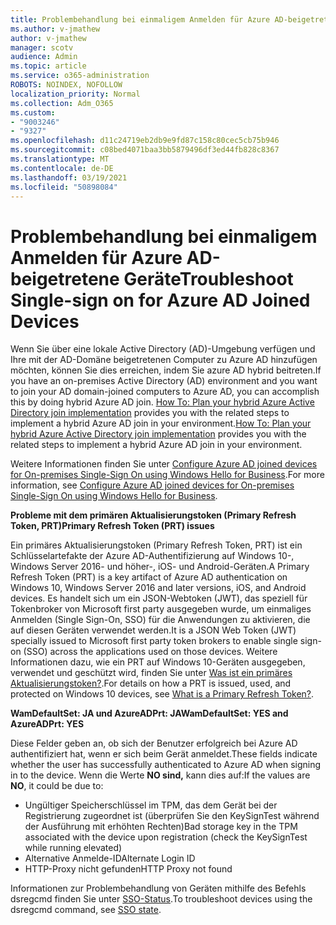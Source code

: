 ```yaml
---
title: Problembehandlung bei einmaligem Anmelden für Azure AD-beigetretene Geräte
ms.author: v-jmathew
author: v-jmathew
manager: scotv
audience: Admin
ms.topic: article
ms.service: o365-administration
ROBOTS: NOINDEX, NOFOLLOW
localization_priority: Normal
ms.collection: Adm_O365
ms.custom:
- "9003246"
- "9327"
ms.openlocfilehash: d11c24719eb2db9e9fd87c158c80cec5cb75b946
ms.sourcegitcommit: c08bed4071baa3bb5879496df3ed44fb828c8367
ms.translationtype: MT
ms.contentlocale: de-DE
ms.lasthandoff: 03/19/2021
ms.locfileid: "50898084"
---
```

# <a name="troubleshoot-single-sign-on-for-azure-ad-joined-devices"></a><span data-ttu-id="be052-102">Problembehandlung bei einmaligem Anmelden für Azure AD-beigetretene Geräte</span><span class="sxs-lookup"><span data-stu-id="be052-102">Troubleshoot Single-sign on for Azure AD Joined Devices</span></span>

<span data-ttu-id="be052-103">Wenn Sie über eine lokale Active Directory (AD)-Umgebung verfügen und Ihre mit der AD-Domäne beigetretenen Computer zu Azure AD hinzufügen möchten, können Sie dies erreichen, indem Sie azure AD hybrid beitreten.</span><span class="sxs-lookup"><span data-stu-id="be052-103">If you have an on-premises Active Directory (AD) environment and you want to join your AD domain-joined computers to Azure AD, you can accomplish this by doing hybrid Azure AD join.</span></span> <span data-ttu-id="be052-104">[How To: Plan your hybrid Azure Active Directory join implementation](https://docs.microsoft.com/azure/active-directory/devices/hybrid-azuread-join-plan) provides you with the related steps to implement a hybrid Azure AD join in your environment.</span><span class="sxs-lookup"><span data-stu-id="be052-104">[How To: Plan your hybrid Azure Active Directory join implementation](https://docs.microsoft.com/azure/active-directory/devices/hybrid-azuread-join-plan) provides you with the related steps to implement a hybrid Azure AD join in your environment.</span></span>

<span data-ttu-id="be052-105">Weitere Informationen finden Sie unter [Configure Azure AD joined devices for On-premises Single-Sign On using Windows Hello for Business](https://docs.microsoft.com/windows/security/identity-protection/hello-for-business/hello-hybrid-aadj-sso-base).</span><span class="sxs-lookup"><span data-stu-id="be052-105">For more information, see [Configure Azure AD joined devices for On-premises Single-Sign On using Windows Hello for Business](https://docs.microsoft.com/windows/security/identity-protection/hello-for-business/hello-hybrid-aadj-sso-base).</span></span>

<span data-ttu-id="be052-106">**Probleme mit dem primären Aktualisierungstoken (Primary Refresh Token, PRT)**</span><span class="sxs-lookup"><span data-stu-id="be052-106">**Primary Refresh Token (PRT) issues**</span></span>

<span data-ttu-id="be052-107">Ein primäres Aktualisierungstoken (Primary Refresh Token, PRT) ist ein Schlüsselartefakte der Azure AD-Authentifizierung auf Windows 10-, Windows Server 2016- und höher-, iOS- und Android-Geräten.</span><span class="sxs-lookup"><span data-stu-id="be052-107">A Primary Refresh Token (PRT) is a key artifact of Azure AD authentication on Windows 10, Windows Server 2016 and later versions, iOS, and Android devices.</span></span> <span data-ttu-id="be052-108">Es handelt sich um ein JSON-Webtoken (JWT), das speziell für Tokenbroker von Microsoft first party ausgegeben wurde, um einmaliges Anmelden (Single Sign-On, SSO) für die Anwendungen zu aktivieren, die auf diesen Geräten verwendet werden.</span><span class="sxs-lookup"><span data-stu-id="be052-108">It is a JSON Web Token (JWT) specially issued to Microsoft first party token brokers to enable single sign-on (SSO) across the applications used on those devices.</span></span> <span data-ttu-id="be052-109">Weitere Informationen dazu, wie ein PRT auf Windows 10-Geräten ausgegeben, verwendet und geschützt wird, finden Sie unter [Was ist ein primäres Aktualisierungstoken?](https://docs.microsoft.com/azure/active-directory/devices/concept-primary-refresh-token).</span><span class="sxs-lookup"><span data-stu-id="be052-109">For details on how a PRT is issued, used, and protected on Windows 10 devices, see [What is a Primary Refresh Token?](https://docs.microsoft.com/azure/active-directory/devices/concept-primary-refresh-token).</span></span>

<span data-ttu-id="be052-110">**WamDefaultSet: JA und AzureADPrt: JA**</span><span class="sxs-lookup"><span data-stu-id="be052-110">**WamDefaultSet: YES and AzureADPrt: YES**</span></span>

<span data-ttu-id="be052-111">Diese Felder geben an, ob sich der Benutzer erfolgreich bei Azure AD authentifiziert hat, wenn er sich beim Gerät anmeldet.</span><span class="sxs-lookup"><span data-stu-id="be052-111">These fields indicate whether the user has successfully authenticated to Azure AD when signing in to the device.</span></span> <span data-ttu-id="be052-112">Wenn die Werte **NO sind,** kann dies auf:</span><span class="sxs-lookup"><span data-stu-id="be052-112">If the values are **NO**, it could be due to:</span></span>

- <span data-ttu-id="be052-113">Ungültiger Speicherschlüssel im TPM, das dem Gerät bei der Registrierung zugeordnet ist (überprüfen Sie den KeySignTest während der Ausführung mit erhöhten Rechten)</span><span class="sxs-lookup"><span data-stu-id="be052-113">Bad storage key in the TPM associated with the device upon registration (check the KeySignTest while running elevated)</span></span>
- <span data-ttu-id="be052-114">Alternative Anmelde-ID</span><span class="sxs-lookup"><span data-stu-id="be052-114">Alternate Login ID</span></span>
- <span data-ttu-id="be052-115">HTTP-Proxy nicht gefunden</span><span class="sxs-lookup"><span data-stu-id="be052-115">HTTP Proxy not found</span></span>

<span data-ttu-id="be052-116">Informationen zur Problembehandlung von Geräten mithilfe des Befehls dsregcmd finden Sie unter [SSO-Status](https://docs.microsoft.com/azure/active-directory/devices/troubleshoot-device-dsregcmd#sso-state).</span><span class="sxs-lookup"><span data-stu-id="be052-116">To troubleshoot devices using the dsregcmd command, see [SSO state](https://docs.microsoft.com/azure/active-directory/devices/troubleshoot-device-dsregcmd#sso-state).</span></span>
